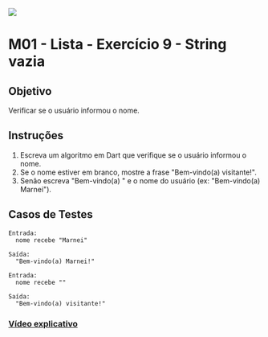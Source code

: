 ﻿![](https://i.imgur.com/xG74tOh.png)

# M01 - Lista - Exercício 9 - String vazia

## Objetivo

Verificar se o usuário informou o nome.

## Instruções

1. Escreva um algoritmo em Dart que verifique se o usuário informou o nome.
2. Se o nome estiver em branco, mostre a frase "Bem-vindo(a) visitante!".
5. Senão escreva "Bem-vindo(a) " e o nome do usuário (ex: "Bem-vindo(a) Marnei").

## Casos de Testes

```
Entrada:
  nome recebe "Marnei"

Saída:
  "Bem-vindo(a) Marnei!"
```

```
Entrada:
  nome recebe ""

Saída:
  "Bem-vindo(a) visitante!"
```

### [Vídeo explicativo](https://drive.google.com/file/d/1aHzc-OMiYq5VGq11BpUT3xMXn_d8wuOS/view?usp=sharing)
